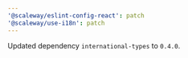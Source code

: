 ```yaml
---
'@scaleway/eslint-config-react': patch
'@scaleway/use-i18n': patch
---
```


Updated dependency `international-types` to `0.4.0`.
